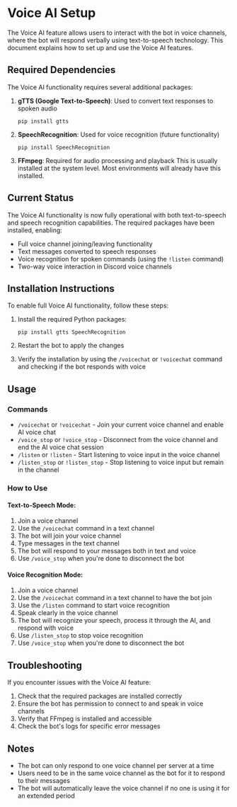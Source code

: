 # Voice AI Setup

The Voice AI feature allows users to interact with the bot in voice channels, where the bot will respond verbally using text-to-speech technology. This document explains how to set up and use the Voice AI features.

## Required Dependencies

The Voice AI functionality requires several additional packages:

1. **gTTS (Google Text-to-Speech)**: Used to convert text responses to spoken audio
   ```
   pip install gtts
   ```

2. **SpeechRecognition**: Used for voice recognition (future functionality)
   ```
   pip install SpeechRecognition
   ```

3. **FFmpeg**: Required for audio processing and playback
   This is usually installed at the system level. Most environments will already have this installed.

## Current Status

The Voice AI functionality is now fully operational with both text-to-speech and speech recognition capabilities. The required packages have been installed, enabling:

- Full voice channel joining/leaving functionality
- Text messages converted to speech responses
- Voice recognition for spoken commands (using the `!listen` command)
- Two-way voice interaction in Discord voice channels

## Installation Instructions

To enable full Voice AI functionality, follow these steps:

1. Install the required Python packages:
   ```
   pip install gtts SpeechRecognition
   ```

2. Restart the bot to apply the changes

3. Verify the installation by using the `/voicechat` or `!voicechat` command and checking if the bot responds with voice

## Usage

### Commands

- `/voicechat` or `!voicechat` - Join your current voice channel and enable AI voice chat
- `/voice_stop` or `!voice_stop` - Disconnect from the voice channel and end the AI voice chat session
- `/listen` or `!listen` - Start listening to voice input in the voice channel
- `/listen_stop` or `!listen_stop` - Stop listening to voice input but remain in the channel

### How to Use

#### Text-to-Speech Mode:
1. Join a voice channel
2. Use the `/voicechat` command in a text channel
3. The bot will join your voice channel
4. Type messages in the text channel
5. The bot will respond to your messages both in text and voice
6. Use `/voice_stop` when you're done to disconnect the bot

#### Voice Recognition Mode:
1. Join a voice channel
2. Use the `/voicechat` command in a text channel to have the bot join
3. Use the `/listen` command to start voice recognition
4. Speak clearly in the voice channel
5. The bot will recognize your speech, process it through the AI, and respond with voice
6. Use `/listen_stop` to stop voice recognition
7. Use `/voice_stop` when you're done to disconnect the bot

## Troubleshooting

If you encounter issues with the Voice AI feature:

1. Check that the required packages are installed correctly
2. Ensure the bot has permission to connect to and speak in voice channels
3. Verify that FFmpeg is installed and accessible
4. Check the bot's logs for specific error messages

## Notes

- The bot can only respond to one voice channel per server at a time
- Users need to be in the same voice channel as the bot for it to respond to their messages
- The bot will automatically leave the voice channel if no one is using it for an extended period
